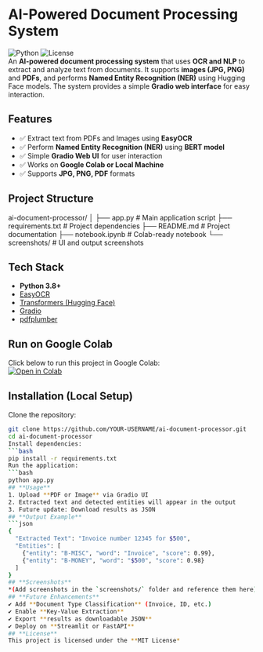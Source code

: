 # **AI-Powered Document Processing System**  
![Python](https://img.shields.io/badge/Python-3.8+-blue.svg) ![License](https://img.shields.io/badge/License-MIT-green.svg)  
An **AI-powered document processing system** that uses **OCR and NLP** to extract and analyze text from documents. It supports **images (JPG, PNG)** and **PDFs**, and performs **Named Entity Recognition (NER)** using Hugging Face models. The system provides a simple **Gradio web interface** for easy interaction.  
## **Features**
- ✅ Extract text from PDFs and Images using **EasyOCR**  
- ✅ Perform **Named Entity Recognition (NER)** using **BERT model**  
- ✅ Simple **Gradio Web UI** for user interaction  
- ✅ Works on **Google Colab or Local Machine**  
- ✅ Supports **JPG, PNG, PDF** formats  
## **Project Structure**
ai-document-processor/
│
├── app.py              # Main application script
├── requirements.txt    # Project dependencies
├── README.md           # Project documentation
├── notebook.ipynb      # Colab-ready notebook
└── screenshots/        # UI and output screenshots
## **Tech Stack**
- **Python 3.8+**
- [EasyOCR](https://github.com/JaidedAI/EasyOCR)
- [Transformers (Hugging Face)](https://huggingface.co/)
- [Gradio](https://gradio.app/)
- [pdfplumber](https://github.com/jsvine/pdfplumber)
## **Run on Google Colab**
Click below to run this project in Google Colab:  
[![Open in Colab](https://colab.research.google.com/assets/colab-badge.svg)](PUT_YOUR_COLAB_LINK_HERE)
## **Installation (Local Setup)**
Clone the repository:
```bash
git clone https://github.com/YOUR-USERNAME/ai-document-processor.git
cd ai-document-processor
Install dependencies:
```bash
pip install -r requirements.txt
Run the application:
```bash
python app.py
## **Usage**
1. Upload **PDF or Image** via Gradio UI  
2. Extracted text and detected entities will appear in the output  
3. Future update: Download results as JSON  
## **Output Example**
```json
{
  "Extracted Text": "Invoice number 12345 for $500",
  "Entities": [
    {"entity": "B-MISC", "word": "Invoice", "score": 0.99},
    {"entity": "B-MONEY", "word": "$500", "score": 0.98}
  ]
}
## **Screenshots**
*(Add screenshots in the `screenshots/` folder and reference them here)*
## **Future Enhancements**
✔ Add **Document Type Classification** (Invoice, ID, etc.)  
✔ Enable **Key-Value Extraction**  
✔ Export **results as downloadable JSON**  
✔ Deploy on **Streamlit or FastAPI**  
## **License**
This project is licensed under the **MIT License*
